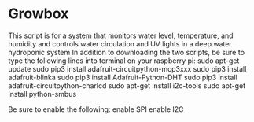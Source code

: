 # Growbox
This script is for a system that monitors water level, temperature, and humidity and controls water circulation and UV lights in a deep water hydroponic system
In addition to downloading the two scripts, be sure to type the following lines into terminal on your raspberry pi: 
sudo apt-get update
sudo pip3 install adafruit-circuitpython-mcp3xxx
sudo pip3 install adafruit-blinka
sudo pip3 install Adafruit-Python-DHT
sudo pip3 install adafruit-circuitpython-charlcd
sudo apt-get install i2c-tools
sudo apt-get install python-smbus

Be sure to enable the following:
enable SPI
enable I2C
